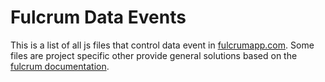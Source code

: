 # Fulcrum Data Events
This is a list of all js files that control data event in [fulcrumapp.com](https://www.fulcrumapp.com/). Some files are project specific other provide general solutions based on the [fulcrum documentation](https://developer.fulcrumapp.com/data-events/examples/).